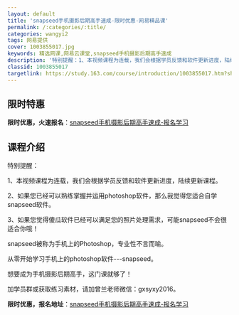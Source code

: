 ```yaml
---
layout: default
title: 'snapseed手机摄影后期高手速成-限时优惠-网易精品课'
permalink: /:categories/:title/
categories: wangyi2
tags: 网易提供
cover: 1003855017.jpg
keywords: 精选网课,网易云课堂,snapseed手机摄影后期高手速成
description: '特别提醒：1、本视频课程为连载，我们会根据学员反馈和软件更新进度，陆续更新课程。2、如果您已经可以熟练掌握并运用phot'
classid: 1003855017
targetlink: https://study.163.com/course/introduction/1003855017.htm?share=1&shareId=1025206652&utm_campaign=share&utm_medium=iphoneShare&utm_source=&utm_u=1025206652
---
```


## 限时特惠

**限时优惠，火速报名**：[snapseed手机摄影后期高手速成-报名学习](https://study.163.com/course/introduction/1003855017.htm?share=1&shareId=1025206652&utm_campaign=share&utm_medium=iphoneShare&utm_source=&utm_u=1025206652)

## 课程介绍

特别提醒：

1、本视频课程为连载，我们会根据学员反馈和软件更新进度，陆续更新课程。

2、如果您已经可以熟练掌握并运用photoshop软件，那么我觉得您适合自学snapseed软件。

3、如果您觉得傻瓜软件已经可以满足您的照片处理需求，可能snapseed不会很适合你哦！



snapseed被称为手机上的Photoshop，专业性不言而喻。



从零开始学习手机上的photoshop软件---snapseed。



想要成为手机摄影后期高手，这门课就够了！



加学员群或获取练习素材，请加曾兰老师微信：gxsyxy2016。

**限时优惠，报名地址**：[snapseed手机摄影后期高手速成-报名学习](https://study.163.com/course/introduction/1003855017.htm?share=1&shareId=1025206652&utm_campaign=share&utm_medium=iphoneShare&utm_source=&utm_u=1025206652)

